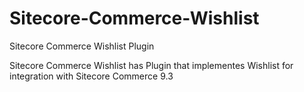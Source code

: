# Sitecore-Commerce-Wishlist

Sitecore Commerce Wishlist Plugin

Sitecore Commerce Wishlist has Plugin that implementes Wishlist for integration with Sitecore Commerce 9.3

